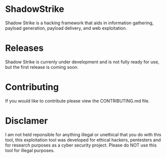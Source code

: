 # ShadowStrike
Shadow Strike is a hacking framework that aids in information gathering, payload generation, payload delivery, and web exploitation.
# Releases
Shadow Strike is currenly under development and is not fully ready for use, but the first release is coming soon.
# Contributing
If you would like to contribute please view the CONTRIBUTING.md file.
# Disclamer
I am not held reponsible for anything illegal or unethical that you do with this tool, this exploitation tool was developed for ethical hackers, pentesters and for research purposes as a cyber security project. Please do NOT use this tool for illegal purposes.
